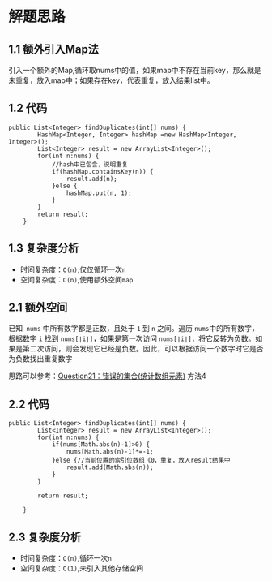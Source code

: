 # 解题思路

## 1.1 额外引入Map法

引入一个额外的Map,循环取nums中的值，如果map中不存在当前key，那么就是未重复，放入map中；如果存在key，代表重复，放入结果list中。

## 1.2 代码

```
public List<Integer> findDuplicates(int[] nums) {
		HashMap<Integer, Integer> hashMap =new HashMap<Integer, Integer>();
		List<Integer> result = new ArrayList<Integer>();
		for(int n:nums) {
			//hash中已包含，说明重复
			if(hashMap.containsKey(n)) {
				result.add(n);
			}else {
				hashMap.put(n, 1);
			}
		}
		return result;
    }
```

## 1.3 复杂度分析

* 时间复杂度：`O(n)`,仅仅循环一次`n`
* 空间复杂度：`O(n)`,使用额外空间`map`

## 2.1 额外空间

已知` nums` 中所有数字都是正数，且处于 `1` 到 `n` 之间。遍历 `nums`中的所有数字，根据数字 `i` 找到 `nums[∣i∣]`，如果是第一次访问 `nums[∣i∣]`，将它反转为负数。如果是第二次访问，则会发现它已经是负数。因此，可以根据访问一个数字时它是否为负数找出重复数字

思路可以参考：[Question21：错误的集合(统计数组元素)](https://github.com/jiaoery/leetcode/tree/master/src/leetcode21) 方法4

## 2.2 代码

```
public List<Integer> findDuplicates(int[] nums) {
		List<Integer> result = new ArrayList<Integer>();
		for(int n:nums) {
			if(nums[Math.abs(n)-1]>0) {
				nums[Math.abs(n)-1]*=-1;
			}else {//当前位置的索引位数组《0，重复，放入result结果中
				result.add(Math.abs(n));
			}
		}
		
		return result;
		
	}
```

## 2.3 复杂度分析

* 时间复杂度：`O(n)`,循环一次`n`
* 空间复杂度：`O(1)`,未引入其他存储空间